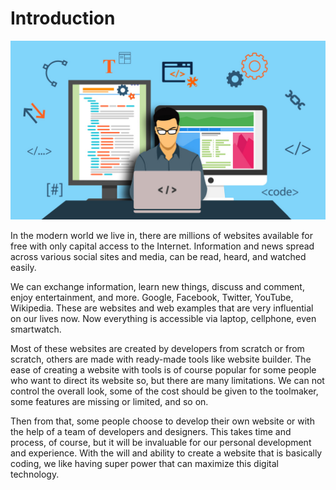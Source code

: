 # Introduction

![](images/introduction.jpg)

In the modern world we live in, there are millions of websites available for free with only capital access to the Internet. Information and news spread across various social sites and media, can be read, heard, and watched easily.

We can exchange information, learn new things, discuss and comment, enjoy entertainment, and more. Google, Facebook, Twitter, YouTube, Wikipedia. These are websites and web examples that are very influential on our lives now. Now everything is accessible via laptop, cellphone, even smartwatch.

Most of these websites are created by developers from scratch or from scratch, others are made with ready-made tools like website builder. The ease of creating a website with tools is of course popular for some people who want to direct its website so, but there are many limitations. We can not control the overall look, some of the cost should be given to the toolmaker, some features are missing or limited, and so on.

Then from that, some people choose to develop their own website or with the help of a team of developers and designers. This takes time and process, of course, but it will be invaluable for our personal development and experience. With the will and ability to create a website that is basically coding, we like having super power that can maximize this digital technology.
